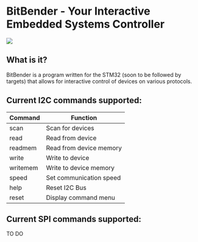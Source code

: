 # BitBender - Your Interactive Embedded Systems Controller

![](images/bitbender.jpg)

## What is it?
BitBender is a program written for the STM32 (soon to be followed by targets) that allows for interactive control of devices on various protocols. 

## Current I2C commands supported:
 
| Command             |     Function            |
| --------------------| ----------------------- |
|       scan          | Scan for devices        |
|       read          | Read from device        |
|       readmem       | Read from device memory |
|       write         | Write to device         |
|       writemem      | Write to device memory  |
|       speed         | Set communication speed |
|       help          | Reset I2C Bus           |
|       reset         | Display command menu    |

## Current SPI commands supported:

TO DO

